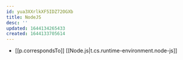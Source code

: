 ```yaml
---
id: yua3XXrlkXF5IDZ72OGXb
title: NodeJS
desc: ''
updated: 1644134265433
created: 1644133705614
---
```



- [[p.correspondsTo]] [[Node.js|t.cs.runtime-environment.node-js]]
